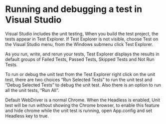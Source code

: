# Running and debugging a test in Visual Studio

Visual Studio includes the unit testing, When you build the test project, the tests appear in Test Explorer. If Test Explorer is not visible, choose Test on the Visual Studio menu, from the Windows submenu click Test Explorer.

As you run, write, and rerun your tests, Test Explorer displays the results in default groups of Failed Tests, Passed Tests, Skipped Tests and Not Run Tests.

To run or debug the unit test from the Test Explorer right click on the unit test, there are two choices “Run Selected Tests” to run the unit test and “Debug Selected Tests” to debug the unit test. Also there is an option to run all the unit tests, “Run All”. 

Default WebDriver is a normal Chrome. When the Headless is enabled, Unit test will be run without showing the Chrome browser, to enable this feature and hide chrome while the unit test is running, open App.config and set 	Headless key to true.